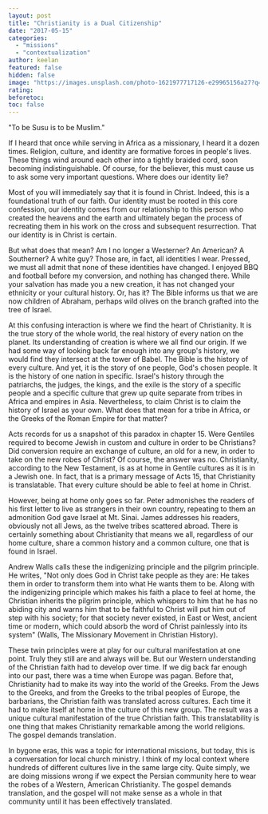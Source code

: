 ```yaml
---
layout: post
title: "Christianity is a Dual Citizenship"
date: "2017-05-15"
categories:
  - "missions"
  - "contextualization"
author: keelan
featured: false
hidden: false
image: "https://images.unsplash.com/photo-1621977717126-e29965156a27?q=80&w=1968&auto=format&fit=crop&ixlib=rb-4.0.3&ixid=M3wxMjA3fDB8MHxwaG90by1wYWdlfHx8fGVufDB8fHx8fA%3D%3D"
rating:
beforetoc:
toc: false
---
```


"To be Susu is to be Muslim."

If I heard that once while serving in Africa as a missionary, I heard it a dozen times. Religion, culture, and identity are formative forces in people's lives. These things wind around each other into a tightly braided cord, soon becoming indistinguishable. Of course, for the believer, this must cause us to ask some very important questions. Where does our identity lie?

Most of you will immediately say that it is found in Christ. Indeed, this is a foundational truth of our faith. Our identity must be rooted in this core confession, our identity comes from our relationship to this person who created the heavens and the earth and ultimately began the process of recreating them in his work on the cross and subsequent resurrection. That our identity is in Christ is certain.

But what does that mean? Am I no longer a Westerner? An American? A Southerner? A white guy? Those are, in fact, all identities I wear. Pressed, we must all admit that none of these identities have changed. I enjoyed BBQ and football before my conversion, and nothing has changed there. While your salvation has made you a new creation, it has not changed your ethnicity or your cultural history. Or, has it? The Bible informs us that we are now children of Abraham, perhaps wild olives on the branch grafted into the tree of Israel.

At this confusing interaction is where we find the heart of Christianity. It is the true story of the whole world, the real history of every nation on the planet. Its understanding of creation is where we all find our origin. If we had some way of looking back far enough into any group's history, we would find they intersect at the tower of Babel. The Bible is the history of every culture. And yet, it is the story of one people, God's chosen people. It is the history of one nation in specific. Israel's history through the patriarchs, the judges, the kings, and the exile is the story of a specific people and a specific culture that grew up quite separate from tribes in Africa and empires in Asia. Nevertheless, to claim Christ is to claim the history of Israel as your own. What does that mean for a tribe in Africa, or the Greeks of the Roman Empire for that matter?

Acts records for us a snapshot of this paradox in chapter 15. Were Gentiles required to become Jewish in custom and culture in order to be Christians? Did conversion require an exchange of culture, an old for a new, in order to take on the new robes of Christ? Of course, the answer was no. Christianity, according to the New Testament, is as at home in Gentile cultures as it is in a Jewish one. In fact, that is a primary message of Acts 15, that Christianity is translatable. That every culture should be able to feel at home in Christ.

However, being at home only goes so far. Peter admonishes the readers of his first letter to live as strangers in their own country, repeating to them an admonition God gave Israel at Mt. Sinai. James addresses his readers, obviously not all Jews, as the twelve tribes scattered abroad. There is certainly something about Christianity that means we all, regardless of our home culture, share a common history and a common culture, one that is found in Israel.

Andrew Walls calls these the indigenizing principle and the pilgrim principle. He writes, "Not only does God in Christ take people as they are: He takes them in order to transform them into what He wants them to be. Along with the indigenizing principle which makes his faith a place to feel at home, the Christian inherits the pilgrim principle, which whispers to him that he has no abiding city and warns him that to be faithful to Christ will put him out of step with his society; for that society never existed, in East or West, ancient time or modern, which could absorb the word of Christ painlessly into its system" (Walls, The Missionary Movement in Christian History).

These twin principles were at play for our cultural manifestation at one point. Truly they still are and always will be. But our Western understanding of the Christian faith had to develop over time. If we dig back far enough into our past, there was a time when Europe was pagan. Before that, Christianity had to make its way into the world of the Greeks. From the Jews to the Greeks, and from the Greeks to the tribal peoples of Europe, the barbarians, the Christian faith was translated across cultures. Each time it had to make itself at home in the culture of this new group. The result was a unique cultural manifestation of the true Christian faith. This translatability is one thing that makes Christianity remarkable among the world religions. The gospel demands translation.

In bygone eras, this was a topic for international missions, but today, this is a conversation for local church ministry. I think of my local context where hundreds of different cultures live in the same large city. Quite simply, we are doing missions wrong if we expect the Persian community here to wear the robes of a Western, American Christianity. The gospel demands translation, and the gospel will not make sense as a whole in that community until it has been effectively translated.
